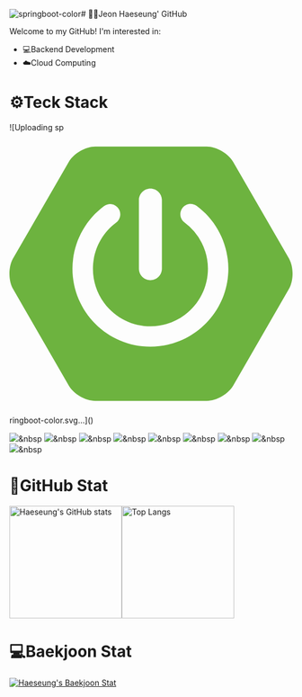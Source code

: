 ![springboot-color](https://github.com/JeonHaeseung/JeonHaeseung/assets/89632139/6b35b5ee-4978-4203-9535-1d89144fe302)# 👩‍💻Jeon Haeseung' GitHub
 
Welcome to my GitHub! I'm interested in:

- 💻Backend Development
- ☁️Cloud Computing

# ⚙️Teck Stack

<p>
 ![Uploading sp<svg fill="#6DB33F" role="img" viewBox="0 0 24 24" xmlns="http://www.w3.org/2000/svg"><title>Spring Boot</title><path d="m23.693 10.7058-4.73-8.1844c-.4094-.7106-1.4166-1.2942-2.2402-1.2942H7.2725c-.819 0-1.8308.5836-2.2402 1.2942L.307 10.7058c-.4095.7106-.4095 1.873 0 2.5837l4.7252 8.189c.4094.7107 1.4166 1.2943 2.2402 1.2943h9.455c.819 0 1.826-.5836 2.2402-1.2942l4.7252-8.189c.4095-.7107.4095-1.8732 0-2.5838zM10.9763 5.7547c0-.5365.4377-.9742.9742-.9742s.9742.4377.9742.9742v5.8217c0 .5366-.4377.9742-.9742.9742s-.9742-.4376-.9742-.9742zm.9742 12.4294c-3.6427 0-6.6077-2.965-6.6077-6.6077.0047-2.0896.993-4.0521 2.6685-5.304a.8657.8657 0 0 1 1.2142.1788.8657.8657 0 0 1-.1788 1.2143c-2.1602 1.6048-2.612 4.6592-1.0072 6.8194 1.6049 2.1603 4.6593 2.612 6.8195 1.0072 1.2378-.9177 1.9673-2.372 1.9673-3.9157a4.8972 4.8972 0 0 0-1.9861-3.925c-.386-.2824-.466-.8284-.1836-1.2143.2824-.386.8283-.466 1.2143-.1835 1.6895 1.2471 2.6826 3.2238 2.6873 5.3228 0 3.6474-2.965 6.6077-6.6077 6.6077z"/></svg>ringboot-color.svg…]()

 <img src="https://img.shields.io/badge/-java-orange"/></a>&nbsp 
 <img src="https://img.shields.io/badge/-C%2FC%2B%2B-lightgrey"/></a>&nbsp 
 <img src="https://img.shields.io/badge/-python-blue"/></a>&nbsp 
 <img src="https://img.shields.io/badge/-SQL-green"/></a>&nbsp 
 <img src="https://img.shields.io/badge/-HTML%2FCSS-yellowgreen"/></a>&nbsp 
 <img src="https://img.shields.io/badge/-flask-blue"/></a>&nbsp 
 <img src="https://img.shields.io/badge/-javascript%2FjQuery-red"/></a>&nbsp 
 <img src="https://img.shields.io/badge/-Node.js-brightgreen"/></a>&nbsp 
 <img src="https://img.shields.io/badge/-php-blueviolet"/></a>&nbsp 
</p>

# 🌟GitHub Stat

<div style="display: flex; align-items: flex-start;">
  <a href="https://github.com/JeonHaeseung">
    <img src="https://github-readme-stats.vercel.app/api?username=JeonHaeseung&show_icons=true&theme=chartreuse-dark" alt="Haeseung's GitHub stats" style="height: 200px;" />
  </a>
  <a href="https://github.com/JeonHaeseung">
    <img src="https://github-readme-stats.vercel.app/api/top-langs/?username=JeonHaeseung&theme=chartreuse-dark" alt="Top Langs" style="height: 200px;" />
  </a>
</div>

# 💻Baekjoon Stat

[![Haeseung's Baekjoon Stat](http://mazassumnida.wtf/api/v2/generate_badge?boj=cathyjeon)](https://solved.ac/cathyjeon/) 

